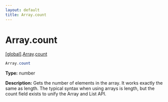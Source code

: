 ```yaml
---
layout: default
title: Array.count
---
```


# Array.count

[\[global\]]({{site.baseurl}}/docs/).[Array]({{site.baseurl}}/docs/Array/).[count]({{site.baseurl}}/docs/Array/count/)

```cs
Array.count
```

**Type:** number

**Description:** Gets the number of elements in the array. It works exactly the same as length. The typical syntax when using arrays is length, but the count field exists to unify the Array and List API.
